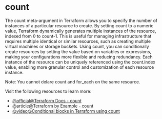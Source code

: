 # count

The count meta-argument in Terraform allows you to specify the number of instances of a particular resource to create. By setting count to a numeric value, Terraform dynamically generates multiple instances of the resource, indexed from 0 to count-1. This is useful for managing infrastructure that requires multiple identical or similar resources, such as creating multiple virtual machines or storage buckets. Using count, you can conditionally create resources by setting the value based on variables or expressions, making your configurations more flexible and reducing redundancy. Each instance of the resource can be uniquely referenced using the count.index value, enabling more granular control and customization of each resource instance.

Note: You cannot delare count and for_each on the same resource.

Visit the following resources to learn more:

- [@official@Terraform Docs - count](https://developer.hashicorp.com/terraform/language/meta-arguments/count)
- [@article@Terraform by Example - count](https://www.terraformbyexample.com/count)
- [@video@Conditional blocks in Terraform using count](https://www.youtube.com/watch?v=RVoIqWkN_gI)
